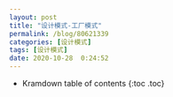 ```yaml
---
layout: post
title: "设计模式-工厂模式"
permalink: /blog/80621339
categories: [设计模式]
tags: [设计模式]
date: 2020-10-28  0:24:52
---
```


* Kramdown table of contents
{:toc .toc}
